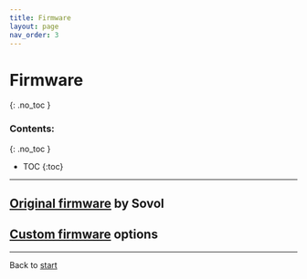 ```yaml
---
title: Firmware
layout: page
nav_order: 3
---
```

# Firmware
{: .no_toc }
### Contents:
{: .no_toc }
- TOC
{:toc}
----

## [Original firmware](firmware_sovol.html) by Sovol

## [Custom firmware](armbian-mainline-setup.md) options

----
Back to [start](index.html)
